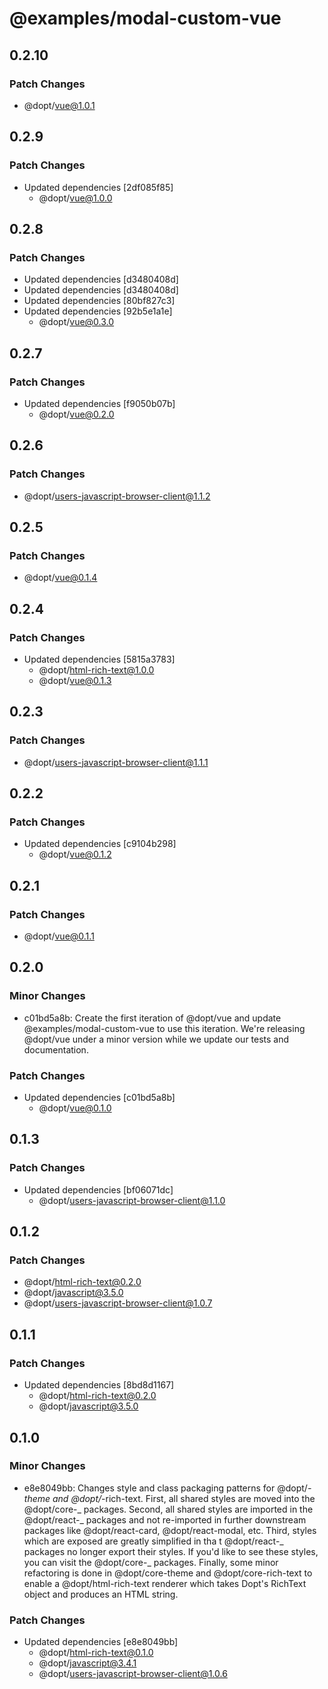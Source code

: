 # @examples/modal-custom-vue

## 0.2.10

### Patch Changes

- @dopt/vue@1.0.1

## 0.2.9

### Patch Changes

- Updated dependencies [2df085f85]
  - @dopt/vue@1.0.0

## 0.2.8

### Patch Changes

- Updated dependencies [d3480408d]
- Updated dependencies [d3480408d]
- Updated dependencies [80bf827c3]
- Updated dependencies [92b5e1a1e]
  - @dopt/vue@0.3.0

## 0.2.7

### Patch Changes

- Updated dependencies [f9050b07b]
  - @dopt/vue@0.2.0

## 0.2.6

### Patch Changes

- @dopt/users-javascript-browser-client@1.1.2

## 0.2.5

### Patch Changes

- @dopt/vue@0.1.4

## 0.2.4

### Patch Changes

- Updated dependencies [5815a3783]
  - @dopt/html-rich-text@1.0.0
  - @dopt/vue@0.1.3

## 0.2.3

### Patch Changes

- @dopt/users-javascript-browser-client@1.1.1

## 0.2.2

### Patch Changes

- Updated dependencies [c9104b298]
  - @dopt/vue@0.1.2

## 0.2.1

### Patch Changes

- @dopt/vue@0.1.1

## 0.2.0

### Minor Changes

- c01bd5a8b: Create the first iteration of @dopt/vue and update @examples/modal-custom-vue to use this iteration. We're releasing @dopt/vue under a minor version while we update our tests and documentation.

### Patch Changes

- Updated dependencies [c01bd5a8b]
  - @dopt/vue@0.1.0

## 0.1.3

### Patch Changes

- Updated dependencies [bf06071dc]
  - @dopt/users-javascript-browser-client@1.1.0

## 0.1.2

### Patch Changes

- @dopt/html-rich-text@0.2.0
- @dopt/javascript@3.5.0
- @dopt/users-javascript-browser-client@1.0.7

## 0.1.1

### Patch Changes

- Updated dependencies [8bd8d1167]
  - @dopt/html-rich-text@0.2.0
  - @dopt/javascript@3.5.0

## 0.1.0

### Minor Changes

- e8e8049bb: Changes style and class packaging patterns for @dopt/_-theme and @dopt/_-rich-text. First, all shared styles are moved into the @dopt/core-_ packages. Second, all shared styles are imported in the @dopt/react-_ packages and not re-imported in further downstream packages like @dopt/react-card, @dopt/react-modal, etc. Third, styles which are exposed are greatly simplified in tha t @dopt/react-_ packages no longer export their styles. If you'd like to see these styles, you can visit the @dopt/core-_ packages. Finally, some minor refactoring is done in @dopt/core-theme and @dopt/core-rich-text to enable a @dopt/html-rich-text renderer which takes Dopt's RichText object and produces an HTML string.

### Patch Changes

- Updated dependencies [e8e8049bb]
  - @dopt/html-rich-text@0.1.0
  - @dopt/javascript@3.4.1
  - @dopt/users-javascript-browser-client@1.0.6
